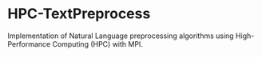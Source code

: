# HPC-TextPreprocess
Implementation of Natural Language preprocessing algorithms using High-Performance Computing (HPC) with MPI.
